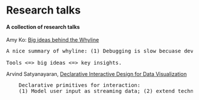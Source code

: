 Research talks
=========================

<!-- <code>Google scholar is my facebook, these research talks are my popcorn TV series.
</code> -->


#### A collection of research talks

Amy Ko: [Big ideas behind the Whyline](https://www.youtube.com/watch?v=lx7g-T10WxQ)
<pre>
A nice summary of whyline: (1) Debugging is slow becuase developers iteratively test brittle hypotheses about what caused a failure by manually collecting runtime data. (2)Debugging would be faster if developers worked backwards from well-understood failure to cause, relying on dynamic dependencies precisely gathered by a tool. 

Tools <=> big ideas <=> key insights.
</pre>

Arvind Satyanayaran, [Declarative Interactive Design for Data Visualization](https://www.youtube.com/watch?v=bAnxCRHn2Rw)

<pre>
    Declarative primitives for interaction: 
    (1) Model user input as streaming data; (2) extend techniques from functional reactive programming (FRP) and streaming database; (3) when events occur, interactive state is automatically recomputed. Data values are recalculated, and the visualization is re-rendered. 
</pre>
